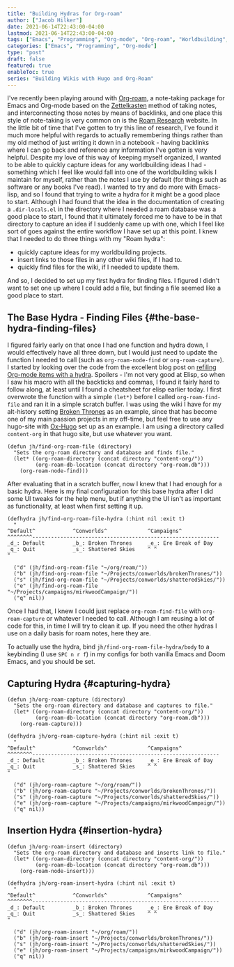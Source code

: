```yaml
---
title: "Building Hydras for Org-roam"
author: ["Jacob Hilker"]
date: 2021-06-14T22:43:00-04:00
lastmod: 2021-06-14T22:43:00-04:00
tags: ["Emacs", "Programming", "Org-mode", "Org-roam", "Worldbuilding", "Wikis"]
categories: ["Emacs", "Programming", "Org-mode"]
type: "post"
draft: false
featured: true
enableToc: true
series: "Building Wikis with Hugo and Org-Roam"
---
```


I've recently been playing around with [Org-roam](https://github.com/org-roam/org-roam), a note-taking package for Emacs and Org-mode based on the [Zettelkasten](https://en.wikipedia.org/wiki/Zettelkasten) method of taking notes, and interconnecting those notes by means of backlinks, and one place this style of note-taking is very common on is the [Roam Research](https://roamresearch.com) website. In the little bit of time that I've gotten to try this line of research, I've found it much more helpful with regards to actually remembering things rather than my old method of just writing it down in a notebook - having backlinks where I can go back and reference any information I've gotten is very helpful. Despite my love of this way of keeping myself organized, I wanted to be able to quickly capture ideas for any worldbuilding ideas I had - something which I feel like would fall into one of the worldbuilding wikis I maintain for myself, rather than the notes I use by default (for things such as software or any books I've read). I wanted to try and do more with Emacs-lisp, and so I found that trying to write a hydra for it might be a good place to start. Although I had found that the idea in the documentation of creating a `.dir-locals.el` in the directory where I needed a roam database was a good place to start, I found that it ultimately forced me to have to be in that directory to capture an idea if I suddenly came up with one, which I feel like sort of goes against the entire workflow I have set up at this point. I knew that I needed to do three things with my "Roam hydra":

-   quickly capture ideas for my worldbuilding projects.
-   insert links to those files in any other wiki files, if I had to.
-   quickly find files for the wiki, if I needed to update them.

And so, I decided to set up my first hydra for finding files. I figured I didn't want to set one up where I could add a file, but finding a file seemed like a good place to start.


## The Base Hydra - Finding Files {#the-base-hydra-finding-files}

I figured fairly early on that once I had one function and hydra down, I would effectively have all three down, but I would just need to update the function I needed to call (such as `org-roam-node-find` or `org-roam-capture`). I started by looking over the code from the excellent blog post on [refiling Org-mode items with a hydra](https://mollermara.com/blog/Fast-refiling-in-org-mode-with-hydras/). Spoilers - I'm not very good at Elisp, so when I saw his macro with all the backticks and commas, I found it fairly hard to follow along, at least until I found a cheatsheet for elisp earlier today. I first overwrote the function with a simple `(let*)` before I called `org-roam-find-file` and ran it in a simple scratch buffer. I was using the wiki I have for my alt-history setting [Broken Thrones](https://brokenthrones.jhilker.com) as an example, since that has become one of my main passion projects in my off-time, but feel free to use any hugo-site with [Ox-Hugo](https://github.com/kaushalmodi/ox-hugo) set up as an example. I am using a directory called `content-org` in that hugo site, but use whatever you want.

```emacs-lisp
(defun jh/find-org-roam-file (directory)
  "Sets the org-roam directory and database and finds file."
  (let* ((org-roam-directory (concat directory "content-org/"))
         (org-roam-db-location (concat directory "org-roam.db")))
    (org-roam-node-find)))
```

After evaluating that in a scratch buffer, now I knew that I had enough for a basic hydra. Here is my final configuration for this base hydra after I did some UI tweaks for the help menu, but if anything the UI isn't as important as functionality, at least when first setting it up.

```emacs-lisp
(defhydra jh/find-org-roam-file-hydra (:hint nil :exit t)
  "
^Default^            ^Conworlds^             ^Campaigns^
^^^^^^^^------------------------------------------------------------
_d_: Default         _b_: Broken Thrones     _e_: Ere Break of Day
_q_: Quit            _s_: Shattered Skies    ^ ^
"

  ("d" (jh/find-org-roam-file "~/org/roam/"))
  ("b" (jh/find-org-roam-file "~/Projects/conworlds/brokenThrones/"))
  ("s" (jh/find-org-roam-file "~/Projects/conworlds/shatteredSkies/"))
  ("e" (jh/find-org-roam-file "~/Projects/campaigns/mirkwoodCampaign/"))
  ("q" nil))
```

Once I had that, I knew I could just replace `org-roam-find-file` with `org-roam-capture` or whatever I needed to call. Although I am reusing a lot of code for this, in time I will try to clean it up. If you need the other hydras I use on a daily basis for roam notes, here they are.

To actually use the hydra, bind `jh/find-org-roam-file-hydra/body` to a keybinding (I use `SPC n r f`) in my configs for both vanilla Emacs and Doom Emacs, and you should be set.


## Capturing Hydra {#capturing-hydra}

```emacs-lisp
(defun jh/org-roam-capture (directory)
  "Sets the org-roam directory and database and captures to file."
  (let* ((org-roam-directory (concat directory "content-org/"))
         (org-roam-db-location (concat directory "org-roam.db")))
    (org-roam-capture)))

(defhydra jh/org-roam-capture-hydra (:hint nil :exit t)
  "
^Default^            ^Conworlds^             ^Campaigns^
^^^^^^^^------------------------------------------------------------
_d_: Default         _b_: Broken Thrones     _e_: Ere Break of Day
_q_: Quit            _s_: Shattered Skies    ^ ^
"

  ("d" (jh/org-roam-capture "~/org/roam/"))
  ("b" (jh/org-roam-capture "~/Projects/conworlds/brokenThrones/"))
  ("s" (jh/org-roam-capture "~/Projects/conworlds/shatteredSkies/"))
  ("e" (jh/org-roam-capture "~/Projects/campaigns/mirkwoodCampaign/"))
  ("q" nil))
```


## Insertion Hydra {#insertion-hydra}

```emacs-lisp
(defun jh/org-roam-insert (directory)
  "Sets the org-roam directory and database and inserts link to file."
  (let* ((org-roam-directory (concat directory "content-org/"))
         (org-roam-db-location (concat directory "org-roam.db")))
    (org-roam-node-insert)))

(defhydra jh/org-roam-insert-hydra (:hint nil :exit t)
  "
^Default^            ^Conworlds^             ^Campaigns^
^^^^^^^^------------------------------------------------------------
_d_: Default         _b_: Broken Thrones     _e_: Ere Break of Day
_q_: Quit            _s_: Shattered Skies    ^ ^
"

  ("d" (jh/org-roam-insert "~/org/roam/"))
  ("b" (jh/org-roam-insert "~/Projects/conworlds/brokenThrones/"))
  ("s" (jh/org-roam-insert "~/Projects/conworlds/shatteredSkies/"))
  ("e" (jh/org-roam-insert "~/Projects/campaigns/mirkwoodCampaign/"))
  ("q" nil))
```